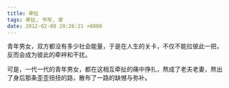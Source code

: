```yaml
---
title: 牵扯
tags: 牵扯, 书写, 爱
date: 2012-02-08 20:28:21 +0800
---
```



青年男女，双方都没有多少社会能量，于是在人生的关卡，不仅不能拉彼此一把，反而会成为彼此的牵袢和干扰。

可是，一代一代的青年男女，都在这相互牵扯的痛中挣扎，熬成了老夫老妻，熬出了身后那条歪歪扭扭的路，散布了一路的缺憾与弥补。

